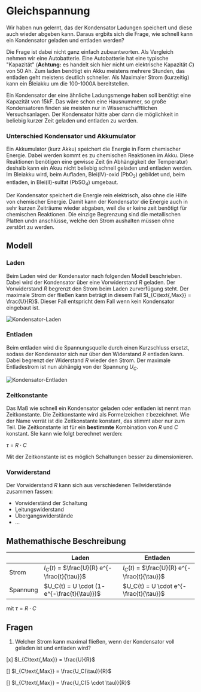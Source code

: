 # Gleichspannung

Wir haben nun gelernt, das der Kondensator Ladungen speichert und diese auch wieder abgeben kann. Daraus ergbits sich die Frage, wie schnell kann ein Kondensator geladen und entladen werden?

Die Frage ist dabei nicht ganz einfach zubeantworten. Als Vergleich nehmen wir eine Autobatterie. Eine Autobatterie hat eine typische "Kapazität" (**Achtung:** es handelt sich hier nicht um elektrische Kapazität $C$) von 50 Ah. Zum laden benötigt ein Akku meistens mehrere Stunden, das entladen geht meistens deutlich schneller. Als Maximaler Strom (kurzeitig)  kann ein Bleiakku um die 100-1000A bereitstellen.

Ein Kondensator der eine ähnliche Ladungsmenge haben soll benötigt eine Kapazität von 15kF.  Das wäre schon eine Hausnummer, so große Kondensatoren finden sie meisten nur in Wissenschafftlichen Versuchsanlagen. Der Kondensator hätte aber dann die möglichkeit in beliebig kurzer Zeit geladen und entladen zu werden.

### Unterschied Kondensator und Akkumulator

Ein Akkumulator (kurz Akku) speichert die Energie in Form chemischer Energie. Dabei werden kommt es zu chemischen Reaktionen im Akku. Diese Reaktionen benötigen eine gewisse Zeit (in Abhängigkeit der Temperatur) deshalb kann ein Akuu nicht beliebig schnell geladen und entladen werden. Im Bleiakku wird, beim Aufladen, Blei(IV)-oxid ($\text{PbO}_2$) gebildet und, beim entladen, in Blei(II)-sulfat ($\text{PbSO}_4$) umgebaut.

Der Kondensator speichert die Energie rein elektrisch, also ohne die Hilfe von chemischer Energie. Damit kann der Kondensator die Energie auch in sehr kurzen Zeiträume wieder abgaben, weil die er keine zeit benötigt für chemischen Reaktionen. Die einzige Begrenzung sind die metallischen Platten undn anschlüsse, welche den Strom aushalten müssen ohne zerstört zu werden. 

## Modell

### Laden

Beim Laden wird der Kondensator nach folgenden Modell beschrieben. Dabei wird der Kondensator über eine Vorwiderstand $R$ geladen. Der Vorwiderstand $R$ begrenzt den Strom beim Laden zurverfügung steht. Der maximale Strom der fließen kann beträgt in diesem Fall $I_{C\text{,Max}} = \frac{U}{R}$. Dieser Fall entspricht dem Fall wenn kein Kondensator eingebaut ist.

![Kondensator-Laden](../Bilder/DC/laden.png)

### Entladen

Beim entladen wird die Spannungsquelle durch einen Kurzschluss ersetzt, sodass der Kondensator sich nur über den Widerstand $R$ entladen kann. Dabei begrenzt der Widerstand $R$ wieder den Strom. Der maximale Entladestrom ist nun abhängig von der Spannung $U_C$.

![Kondensator-Entladen](../Bilder/DC/entladen.png)



### Zeitkonstante

Das Maß wie schnell ein Kondensator geladen oder entladen ist nennt man Zeitkonstante. Die Zeitkonstante wird als Formelzeichen $\tau$ bezeichnet. Wie der Name verrät ist die Zeitkonstante konstant, das stimmt aber nur zum Teil. Die Zeitkonstante ist für ein **bestimmte** Kombination von $R$ und $C$ konstant. SIe kann wie folgt berechnet werden:

$\tau$ = $R \cdot C$

Mit der Zeitkonstante ist es möglich Schaltungen besser zu dimensionieren.

### Vorwiderstand

Der Vorwiderstand $R$ kann sich aus verschiedenen Teilwiderstände zusammen fassen:

- Vorwiderständ der Schaltung 
- Leitungswiderstand
- Übergangswiderstände
- ... 

## Mathemathische Beschreibung

|          | Laden                                         | Entladen                                      |
| -------- | --------------------------------------------- | --------------------------------------------- |
| Strom    | $I_C(t)$ = $\frac{U}{R} e^{- \frac{t}{\tau}}$ | $I_C(t)$ = $\frac{U}{R} e^{- \frac{t}{\tau}}$ |
| Spannung | $U_C(t) = U \cdot (1- e^{-\frac{t}{\tau}})$   | $U_C(t) = U \cdot e^{-\frac{t}{\tau}}$        |

mit $\tau = R \cdot C$

## Fragen

1. Welcher Strom kann maximal fließen, wenn der Kondensator voll geladen ist und entladen wird? 

[x] $I_{C\text{,Max}} = \frac{U}{R}$

[] $I_{C\text{,Max}} = \frac{U_C(\tau)}{R}$

[] $I_{C\text{,Max}} = \frac{U_C(5 \cdot \tau)}{R}$
